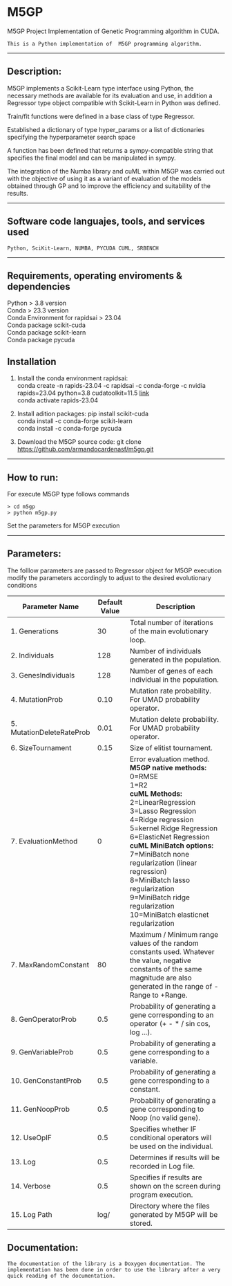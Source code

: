 # M5GP 
M5GP Project
Implementation of Genetic Programming algorithm in CUDA.
```
This is a Python implementation of  M5GP programming algorithm.
```
***
## Description:  
M5GP implements a Scikit-Learn type interface using Python, the necessary methods are available for its evaluation and use, in addition a Regressor type object compatible with Scikit-Learn in Python was defined.

Train/fit functions were defined in a base class of type Regressor.

Established a dictionary of type hyper_params or a list of dictionaries specifying the hyperparameter search space

A function has been defined that returns a sympy-compatible string that specifies the final model and can be manipulated in sympy.

The integration of the Numba library and cuML within M5GP was carried out with the objective of using it as a variant of evaluation of the models obtained through GP and to improve the efficiency and suitability of the results.

***
## Software code languajes, tools, and services used
```
Python, SciKit-Learn, NUMBA, PYCUDA CUML, SRBENCH
```
***
## Requirements, operating enviroments & dependencies 
Python > 3.8 version <br>
Conda  > 23.3 version <br>
Conda Environment for rapidsai > 23.04 <br>
Conda package scikit-cuda <br>
Conda package scikit-learn <br>
Conda package pycuda <br>

## Installation 
1. Install the conda environment rapidsai: <br>
conda create -n rapids-23.04 -c rapidsai -c conda-forge -c nvidia  rapids=23.04 python=3.8 cudatoolkit=11.5 [link](https://docs.rapids.ai/install) <br>
conda activate rapids-23.04 <br>

3. Install adition packages:
pip install scikit-cuda <br>
conda install -c conda-forge scikit-learn <br>
conda install -c conda-forge pycuda <br>

4. Download the M5GP source code:
git clone https://github.com/armandocardenasf/m5gp.git

***
## How to run:  
For execute M5GP type follows commands
```
> cd m5gp
> python m5gp.py
```

Set the parameters for M5GP execution

***
## Parameters:  
The folllow parameters are passed to Regressor object for M5GP execution modify the parameters accordingly to adjust to the desired evolutionary conditions

| Parameter Name     								| Default Value   | Description|
| -------- 								| -------- |------------|
|1.  Generations				| 30     |Total number of iterations of the main evolutionary loop. |
|2.  Individuals				| 128     |Number of individuals generated in the population.|
|3.  GenesIndividuals      | 128     |Number of genes of each individual in the population.|
|4.  MutationProb          | 0.10   |Mutation rate probability. For UMAD probability operator.| 
|5.  MutationDeleteRateProb     | 0.01      |Mutation delete probability.  For UMAD probability operator.|
|6.  SizeTournament          | 0.15   |Size of elitist tournament.| 
|7.  EvaluationMethod          | 0   |Error evaluation method. <br><b>M5GP native methods:</b><br>0=RMSE<br>1=R2 <br><b>cuML Methods:</b><br>2=LinearRegression<br> 3=Lasso Regression<br>4=Ridge regression<br>5=kernel Ridge Regression<br>6=ElasticNet Regression<br><b>cuML MiniBatch options:</b><br>7=MiniBatch none regularization (linear regression)<br>8=MiniBatch lasso regularization <br>9=MiniBatch ridge regularization <br>10=MiniBatch elasticnet regularization | 
|7.  MaxRandomConstant			| 80       |Maximum / Minimum range values of the random constants used. Whatever the value, negative constants of the same magnitude are also generated in the range of -Range to +Range.|
|8.  GenOperatorProb         | 0.5     |Probability of generating a gene corresponding to an operator (+ - * / sin cos, log ...).|
|9.  GenVariableProb         | 0.5     |Probability of generating a gene corresponding to a variable.|
|10.  GenConstantProb         | 0.5     |Probability of generating a gene corresponding to a constant.|
|11.  GenNoopProb         | 0.5     |Probability of generating a gene corresponding to Noop (no valid gene).|
|12.  UseOpIF         | 0.5     |Specifies whether IF conditional operators will be used on the individual.|
|13.  Log         | 0.5     |Determines if results will be recorded in Log file.|
|14.  Verbose         | 0.5     |Specifies if results are shown on the screen during program execution.|
|15.  Log Path                           | log/     |Directory where the files generated by M5GP will be stored.|



## Documentation:
```
The documentation of the library is a Doxygen documentation. The implementation has been done in order to use the library after a very quick reading of the documentation.
```
